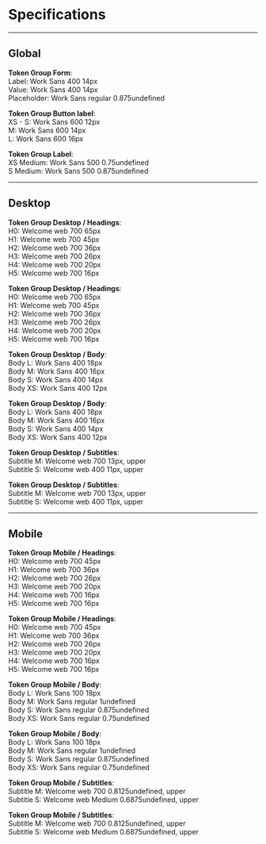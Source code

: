
# Specifications

---

## Global

  
**Token Group Form**:    
Label: Work Sans 400 14px  
Value: Work Sans 400 14px  
Placeholder: Work Sans regular 0.875undefined  


  
**Token Group Button label**:    
XS - S: Work Sans 600 12px  
M: Work Sans 600 14px  
L: Work Sans 600 16px  


  
**Token Group Label**:    
XS Medium: Work Sans 500 0.75undefined  
S Medium: Work Sans 500 0.875undefined  


---

## Desktop

  
**Token Group Desktop / Headings**:    
H0: Welcome web 700 65px  
H1: Welcome web 700 45px  
H2: Welcome web 700 36px  
H3: Welcome web 700 26px  
H4: Welcome web 700 20px  
H5: Welcome web 700 16px  
  
  
**Token Group Desktop / Headings**:    
H0: Welcome web 700 65px  
H1: Welcome web 700 45px  
H2: Welcome web 700 36px  
H3: Welcome web 700 26px  
H4: Welcome web 700 20px  
H5: Welcome web 700 16px  
  
  
**Token Group Desktop / Body**:    
Body L: Work Sans 400 18px  
Body M: Work Sans 400 16px  
Body S: Work Sans 400 14px  
Body XS: Work Sans 400 12px  
  
  
**Token Group Desktop / Body**:    
Body L: Work Sans 400 18px  
Body M: Work Sans 400 16px  
Body S: Work Sans 400 14px  
Body XS: Work Sans 400 12px  
  
  
**Token Group Desktop / Subtitles**:    
Subtitle M: Welcome web 700 13px, upper  
Subtitle S: Welcome web 400 11px, upper  
  
  
**Token Group Desktop / Subtitles**:    
Subtitle M: Welcome web 700 13px, upper  
Subtitle S: Welcome web 400 11px, upper  


---

## Mobile

  
**Token Group Mobile / Headings**:    
H0: Welcome web 700 45px  
H1: Welcome web 700 36px  
H2: Welcome web 700 26px  
H3: Welcome web 700 20px  
H4: Welcome web 700 16px  
H5: Welcome web 700 16px  
  
  
**Token Group Mobile / Headings**:    
H0: Welcome web 700 45px  
H1: Welcome web 700 36px  
H2: Welcome web 700 26px  
H3: Welcome web 700 20px  
H4: Welcome web 700 16px  
H5: Welcome web 700 16px  
  
  
**Token Group Mobile / Body**:    
Body L: Work Sans 100 18px  
Body M: Work Sans regular 1undefined  
Body S: Work Sans regular 0.875undefined  
Body XS: Work Sans regular 0.75undefined  
  
  
**Token Group Mobile / Body**:    
Body L: Work Sans 100 18px  
Body M: Work Sans regular 1undefined  
Body S: Work Sans regular 0.875undefined  
Body XS: Work Sans regular 0.75undefined  
  
  
**Token Group Mobile / Subtitles**:    
Subtitle M: Welcome web 700 0.8125undefined, upper  
Subtitle S: Welcome web Medium 0.6875undefined, upper  
  
  
**Token Group Mobile / Subtitles**:    
Subtitle M: Welcome web 700 0.8125undefined, upper  
Subtitle S: Welcome web Medium 0.6875undefined, upper  
